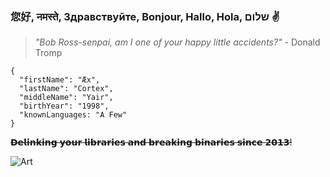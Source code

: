 ### 您好, नमस्ते, Здравствуйте, Bonjour, Hallo, Hola, שלום ✌️
> *"Bob Ross-senpai, am I one of your happy little accidents?"* - Donald Tromp
```
{
  "firstName": "Æx",
  "lastName": "Cortex",
  "middleName": "Yair",
  "birthYear": "1998",
  "knownLanguages: "A Few"
}
```
~~𝗗𝗲𝗹𝗶𝗻𝗸𝗶𝗻𝗴 𝘆𝗼𝘂𝗿 𝗹𝗶𝗯𝗿𝗮𝗿𝗶𝗲𝘀 𝗮𝗻𝗱 𝗯𝗿𝗲𝗮𝗸𝗶𝗻𝗴 𝗯𝗶𝗻𝗮𝗿𝗶𝗲𝘀 𝘀𝗶𝗻𝗰𝗲 𝟮𝟬𝟭𝟯!~~

![Art](bg.png)

